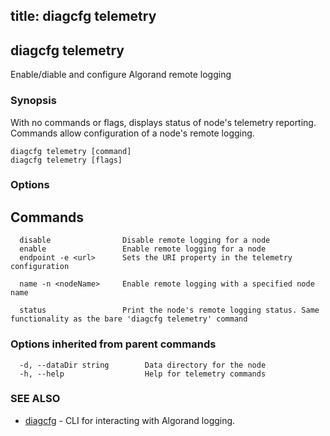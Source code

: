 title: diagcfg telemetry
---
## diagcfg telemetry



Enable/diable and configure Algorand remote logging



### Synopsis


With no commands or flags, displays status of node's telemetry reporting. Commands allow configuration of a node's remote logging.



```
diagcfg telemetry [command]
diagcfg telemetry [flags]
```



### Options

## Commands

```
  disable                Disable remote logging for a node
  enable                 Enable remote logging for a node
  endpoint -e <url>      Sets the URI property in the telemetry configuration
  
  name -n <nodeName>     Enable remote logging with a specified node name
  
  status                 Print the node's remote logging status. Same functionality as the bare 'diagcfg telemetry' command
```

### Options inherited from parent commands



```
  -d, --dataDir string        Data directory for the node
  -h, --help                  Help for telemetry commands
```



### SEE ALSO


* [diagcfg](../../diagcfg/diagcfg/)	 - CLI for interacting with Algorand logging.

